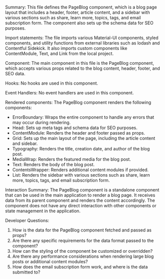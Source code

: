 Summary:
This file defines the PageBlog component, which is a blog page layout that includes a header, footer, article content, and a sidebar with various sections such as share, learn more, topics, tags, and email subscription form. The component also sets up the schema data for SEO purposes.

Import statements:
The file imports various Material-UI components, styled components, and utility functions from external libraries such as lodash and Contentful Sidekick. It also imports custom components like ContentModule, Text, and Link from the local project.

Component:
The main component in this file is the PageBlog component, which accepts various props related to the blog content, header, footer, and SEO data.

Hooks:
No hooks are used in this component.

Event Handlers:
No event handlers are used in this component.

Rendered components:
The PageBlog component renders the following components:
- ErrorBoundary: Wraps the entire component to handle any errors that may occur during rendering.
- Head: Sets up meta tags and schema data for SEO purposes.
- ContentModule: Renders the header and footer passed as props.
- Grid: Sets up the main layout of the page, including the article content and sidebar.
- Typography: Renders the title, creation date, and author of the blog post.
- MediaWrap: Renders the featured media for the blog post.
- Text: Renders the body of the blog post.
- ContentsWrapper: Renders additional content modules if provided.
- List: Renders the sidebar with various sections such as share, learn more, topics, tags, and email subscription form.

Interaction Summary:
The PageBlog component is a standalone component that can be used in the main application to render a blog page. It receives data from its parent component and renders the content accordingly. The component does not have any direct interaction with other components or state management in the application.

Developer Questions:
1. How is the data for the PageBlog component fetched and passed as props?
2. Are there any specific requirements for the data format passed to the component?
3. How can the styling of the component be customized or overridden?
4. Are there any performance considerations when rendering large blog posts or additional content modules?
5. How does the email subscription form work, and where is the data submitted to?